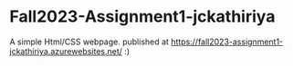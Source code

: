 # Fall2023-Assignment1-jckathiriya

A simple Html/CSS webpage.
published at https://fall2023-assignment1-jckathiriya.azurewebsites.net/
:)
